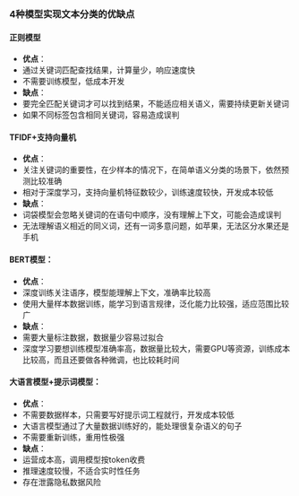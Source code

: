 ### 4种模型实现文本分类的优缺点
#### 正则模型
 - **优点**：
  - 通过关键词匹配查找结果，计算量少，响应速度快
  - 不需要训练模型，低成本开发
 - **缺点**：
  - 要完全匹配关键词才可以找到结果，不能适应相关语义，需要持续更新关键词
  - 如果不同标签包含相同关键词，容易造成误判
#### TFIDF+支持向量机
 - **优点**：
  - 关注关键词的重要性，在少样本的情况下，在简单语义分类的场景下，依然预测比较准确
  - 相对于深度学习，支持向量机特征数较少，训练速度较快，开发成本较低
 - **缺点**：
  - 词袋模型会忽略关键词的在语句中顺序，没有理解上下文，可能会造成误判
  - 无法理解语义相近的同义词，还有一词多意问题，如苹果，无法区分水果还是手机
#### BERT模型：
 - **优点**：
  - 深度训练关注语序，模型能理解上下文，准确率比较高
  - 使用大量样本数据训练，能学习到语言规律，泛化能力比较强，适应范围比较广
 - **缺点**：
  - 需要大量标注数据，数据量少容易过拟合
  - 深度学习要想训练模型准确率高，数据量比较大，需要GPU等资源，训练成本比较高，而且还要做各种微调，也比较耗时间
#### 大语言模型+提示词模型：
 - **优点**：
  - 不需要数据样本，只需要写好提示词工程就行，开发成本较低
  - 大语言模型通过了大量数据训练好的，能处理很复杂语义的句子
  - 不需要重新训练，重用性极强
 - **缺点**：
  - 运营成本高，调用模型按token收费
  - 推理速度较慢，不适合实时性任务
  - 存在泄露隐私数据风险
